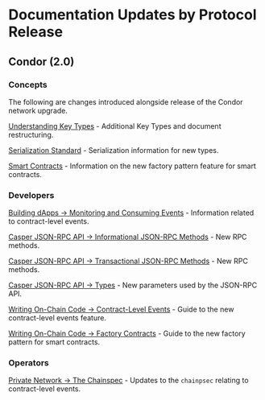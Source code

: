 # Documentation Updates by Protocol Release

## Condor (2.0)

### Concepts

The following are changes introduced alongside release of the Condor network upgrade.

[Understanding Key Types](../concepts/key-types.md) - Additional Key Types and document restructuring.

[Serialization Standard](../concepts/serialization-standard.md) - Serialization information for new types.

[Smart Contracts](../concepts/smart-contracts.md) - Information on the new factory pattern feature for smart contracts.

### Developers

[Building dApps -> Monitoring and Consuming Events](../developers/dapps/monitor-and-consume-events.md) - Information related to contract-level events.

[Casper JSON-RPC API -> Informational JSON-RPC Methods](../developers/json-rpc/json-rpc-informational.md) - New RPC methods.

[Casper JSON-RPC API -> Transactional JSON-RPC Methods](../developers/json-rpc/json-rpc-transactional.md) - New RPC methods.

[Casper JSON-RPC API -> Types](../developers/json-rpc/types_chain.md) - New parameters used by the JSON-RPC API.

[Writing On-Chain Code -> Contract-Level Events](../developers/writing-onchain-code/emitting-contract-events.md) - Guide to the new contract-level events feature.

[Writing On-Chain Code -> Factory Contracts](../developers/writing-onchain-code/factory-pattern.md) - Guide to the new factory pattern for smart contracts.

### Operators

[Private Network -> The Chainspec](../operators/setup-network/chain-spec.md) - Updates to the `chainpsec` relating to contract-level events.